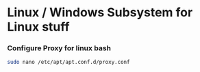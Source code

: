 # Linux / Windows Subsystem for Linux stuff

### Configure Proxy for linux bash
```sh
sudo nano /etc/apt/apt.conf.d/proxy.conf
```
